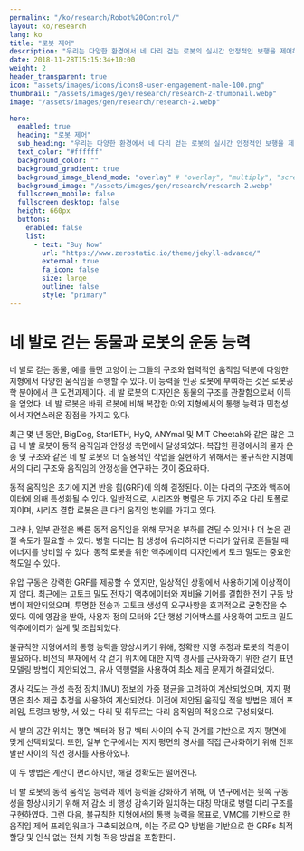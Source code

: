 ```yaml
---
permalink: "/ko/research/Robot%20Control/"
layout: ko/research
lang: ko
title: "로봇 제어"
description: "우리는 다양한 환경에서 네 다리 걷는 로봇의 실시간 안정적인 보행을 제어하기 위해 노력하며, 다양한 시도를 통해 일관된 균형잡힌 움직임을 유지하려 노력합니다."
date: 2018-11-28T15:15:34+10:00
weight: 2
header_transparent: true
icon: "assets/images/icons/icons8-user-engagement-male-100.png"
thumbnail: "/assets/images/gen/research/research-2-thumbnail.webp"
image: "/assets/images/gen/research/research-2.webp"

hero:
  enabled: true
  heading: "로봇 제어"
  sub_heading: "우리는 다양한 환경에서 네 다리 걷는 로봇의 실시간 안정적인 보행을 제어하기 위해 노력하며, 다양한 시도를 통해 일관된 균형잡힌 움직임을 유지하려 노력합니다."
  text_color: "#ffffff"
  background_color: ""
  background_gradient: true
  background_image_blend_mode: "overlay" # "overlay", "multiply", "screen"
  background_image: "/assets/images/gen/research/research-2.webp"
  fullscreen_mobile: false
  fullscreen_desktop: false
  height: 660px
  buttons:
    enabled: false
    list:
      - text: "Buy Now"
        url: "https://www.zerostatic.io/theme/jekyll-advance/"
        external: true
        fa_icon: false
        size: large
        outline: false
        style: "primary"
---
```


# 네 발로 걷는 동물과 로봇의 운동 능력

네 발로 걷는 동물, 예를 들면 고양이,는 그들의 구조와 협력적인 움직임 덕분에 다양한 지형에서 다양한 움직임을 수행할 수 있다. 이 능력을 인공 로봇에 부여하는 것은 로봇공학 분야에서 큰 도전과제이다. 네 발 로봇의 디자인은 동물의 구조를 관찰함으로써 이득을 얻었다. 네 발 로봇은 바퀴 로봇에 비해 복잡한 야외 지형에서의 통행 능력과 민첩성에서 자연스러운 장점을 가지고 있다.

최근 몇 년 동안, BigDog, StarIETH, HyQ, ANYmal 및 MIT Cheetah와 같은 많은 고급 네 발 로봇이 동적 움직임과 안정성 측면에서 달성되었다. 복잡한 환경에서의 물자 운송 및 구조와 같은 네 발 로봇의 더 실용적인 작업을 실현하기 위해서는 불규칙한 지형에서의 다리 구조와 움직임의 안정성을 연구하는 것이 중요하다.

동적 움직임은 초기에 지면 반응 힘(GRF)에 의해 결정된다. 이는 다리의 구조와 액추에이터에 의해 특성화될 수 있다. 일반적으로, 시리즈와 병렬은 두 가지 주요 다리 토폴로지이며, 시리즈 결합 로봇은 큰 다리 움직임 범위를 가지고 있다.

그러나, 일부 관절은 빠른 동적 움직임을 위해 무거운 부하를 견딜 수 있거나 더 높은 관절 속도가 필요할 수 있다. 병렬 다리는 힘 생성에 유리하지만 다리가 앞뒤로 흔들릴 때 에너지를 낭비할 수 있다. 동적 로봇을 위한 액추에이터 디자인에서 토크 밀도는 중요한 척도일 수 있다.

유압 구동은 강력한 GRF를 제공할 수 있지만, 일상적인 상황에서 사용하기에 이상적이지 않다. 최근에는 고토크 밀도 전자기 액추에이터와 저비율 기어를 결합한 전기 구동 방법이 제안되었으며, 투명한 전송과 고토크 생성의 요구사항을 효과적으로 균형잡을 수 있다. 이에 영감을 받아, 사용자 정의 모터와 2단 행성 기어박스를 사용하여 고토크 밀도 액추에이터가 설계 및 조립되었다.

불규칙한 지형에서의 통행 능력을 향상시키기 위해, 정확한 지형 추정과 로봇의 적응이 필요하다. 비전의 부재에서 각 걷기 위치에 대한 지역 경사를 근사화하기 위한 걷기 표면 모델링 방법이 제안되었고, 유사 역행렬을 사용하여 최소 제곱 문제가 해결되었다.

경사 각도는 관성 측정 장치(IMU) 정보의 가중 평균을 고려하여 계산되었으며, 지지 평면은 최소 제곱 추정을 사용하여 계산되었다. 이전에 제안된 움직임 적응 방법은 제어 프레임, 트렁크 방향, 서 있는 다리 및 휘두르는 다리 움직임의 적응으로 구성되었다.

세 발의 공간 위치는 평면 벡터와 정규 벡터 사이의 수직 관계를 기반으로 지지 평면에 맞게 선택되었다. 또한, 일부 연구에서는 지지 평면의 경사를 직접 근사화하기 위해 전후 발판 사이의 직선 경사를 사용하였다.

이 두 방법은 계산이 편리하지만, 해결 정확도는 떨어진다.

네 발 로봇의 동적 움직임 능력과 제어 능력을 강화하기 위해, 이 연구에서는 뒷쪽 구동성을 향상시키기 위해 저 감소 비 행성 감속기와 일치하는 대칭 막대로 병렬 다리 구조를 구현하였다. 그런 다음, 불규칙한 지형에서의 통행 능력을 목표로, VMC를 기반으로 한 움직임 제어 프레임워크가 구축되었으며, 이는 주로 QP 방법을 기반으로 한 GRFs 최적 할당 및 인식 없는 전체 지형 적응 방법을 포함한다.
